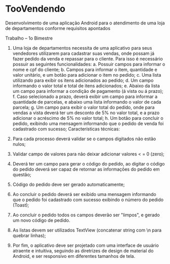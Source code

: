 # TooVendendo
Desenvolvimento de uma aplicação Android para o atendimento de uma loja de departamentos conforme requisitos apontados 


Trabalho – 1o Bimestre

1. Uma loja de departamentos necessita de uma aplicativo para seus vendedores
utilizarem para cadastrar suas vendas, onde possam já fazer pedido da venda e repassar
para o cliente. Para isso é necessário possuir as seguintes funcionalidades:
a. Possuir campos para informar o nome e cpf do cliente;
b. Campos para informar o item, quantidade e valor unitário, e um botão para adicionar o
item no pedido;
c. Uma lista utilizando para exibir os itens adicionados ao pedido;
d. Um campo informando o valor total e total de itens adicionados;
e. Abaixo da lista um campo para informar a condição de pagamento (á vista ou á prazo);
f. Caso selecionado a prazo, deverá exibir um campo para informar a quantidade de
parcelas, e abaixo uma lista informando o valor de cada parcela;
g. Um campo para exibir o valor total do pedido, onde para vendas a vista deverá ter um
desconto de 5% no valor total, e a prazo adicionar o acréscimo de 5% no valor total;
h. Um botão para concluir o pedido, exibindo uma mensagem informando que o pedido
de venda foi cadastrado com sucesso;
Características técnicas:

1. Para cada processo deverá validar se o campos digitados não estão nulos;
2. Validar campo de valores para não deixar adicionar valores < = 0 (zero);
3. Deverá ter um campo para gerar o código do pedido, ao digitar o código do
pedido deverá ser capaz de retornar as informações do pedido em questão;
4. Código do pedido deve ser gerado automaticamente;
5. Ao concluir o pedido deverá ser exibido uma mensagem informando que o
pedido foi cadastrado com sucesso exibindo o número do pedido (Toast);
6. Ao concluir o pedido todos os campos deverão ser "limpos", e gerado um novo
código de pedido.
7. As listas devem ser utilizados TextView (concatenar string com \n para quebrar
linhas);
8. Por fim, o aplicativo deve ser projetado com uma interface de usuário atraente
e intuitiva, seguindo as diretrizes de design de material do Android, e ser
responsivo em diferentes tamanhos de tela.